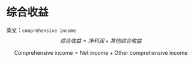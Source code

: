 # 综合收益

英文：`comprehensive income`
$$
综合收益 = 净利润 + 其他综合收益
$$

$$
\text{Comprehensive income} = \text{Net income} + \text{Other comprehensive income}
$$

